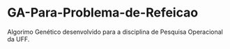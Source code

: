 # GA-Para-Problema-de-Refeicao
Algorimo Genético desenvolvido para a disciplina de Pesquisa Operacional da UFF.
